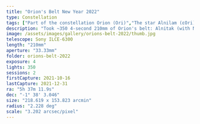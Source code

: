 ```yaml
---
title: "Orion's Belt New Year 2022"
type: Constellation
tags: ["Part of the constellation Orion (Ori)","The star Alnilam (εOri)","The star Alnitak (ζOri)","The star Mintaka (δOri)","IC434","NGC2024","The star σOri","IC431","IC432","NGC2023","IC435","IC423","IC426","Flame Nebula","Orion B"]
description: "Took ~350 4-second 210mm of Orion's belt: Alnitak (with NGC2024 the Flame Nebula and IC434 the Horesehead Nebula), Alnilam and Mintaka. First pic of 2022!"
image: /assets/images/gallery/orions-belt-2022/thumb.jpg
telescope: Sony ILCE-6300
length: "210mm"
aperture: "33.33mm"
folder: orions-belt-2022
exposure: 4
lights: 350
sessions: 2
firstCapture: 2021-10-16 
lastCapture: 2021-12-31
ra: "5h 37m 11.9s"
dec: "-1° 38' 3.046"
size: "218.619 x 153.823 arcmin"
radius: "2.228 deg"
scale: "3.202 arcsec/pixel"
---
```

